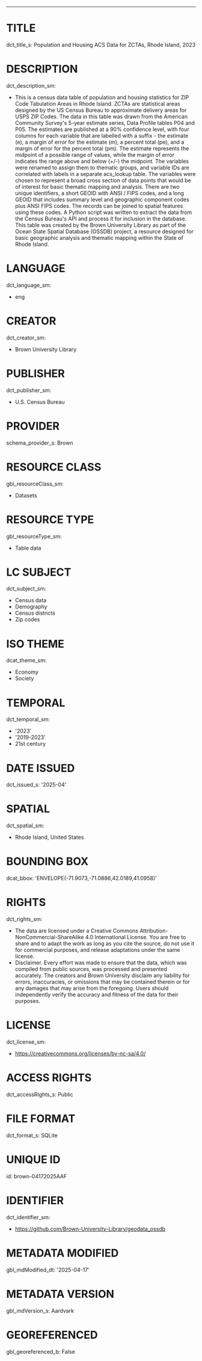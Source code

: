 ---
# TITLE
dct_title_s: Population and Housing ACS Data for ZCTAs, Rhode Island, 2023

# DESCRIPTION
dct_description_sm:
- This is a census data table of population and housing statistics for ZIP Code Tabulation Areas in Rhode Island. ZCTAs are statistical areas designed by the US Census Bureau to approximate delivery areas for USPS ZIP Codes. The data in this table was drawn from the American Community Survey's 5-year estimate series, Data Profile tables P04 and P05. The estimates are published at a 90% confidence level, with four columns for each variable that are labelled with a suffix - the estimate (e), a margin of error for the estimate (m), a percent total (pe), and a margin of error for the percent total (pm). The estimate represents the midpoint of a possible range of values, while the margin of error indicates the range above and below (+/-) the midpoint. The variables were renamed to assign them to thematic groups, and variable IDs are correlated with labels in a separate acs_lookup table. The variables were chosen to represent a broad cross section of data points that would be of interest for basic thematic mapping and analysis. There are two unique identifiers, a short GEOID with ANSI / FIPS codes, and a long GEOID that includes summary level and geographic component codes plus ANSI FIPS codes. The records can be joined to spatial features using these codes. A Python script was written to extract the data from the Census Bureau's API and process it for inclusion in the database. This table was created by the Brown University Library as part of the Ocean State Spatial Database (OSSDB) project, a resource designed for basic geographic analysis and thematic mapping within the State of Rhode Island.

# LANGUAGE
dct_language_sm:
- eng

# CREATOR
dct_creator_sm:
- Brown University Library

# PUBLISHER
dct_publisher_sm:
- U.S. Census Bureau

# PROVIDER
schema_provider_s: Brown

# RESOURCE CLASS
gbl_resourceClass_sm: 
- Datasets

# RESOURCE TYPE
gbl_resourceType_sm:
- Table data

# LC SUBJECT
dct_subject_sm:
- Census data
- Demography
- Census districts
- Zip codes

# ISO THEME
dcat_theme_sm:
- Economy
- Society

# TEMPORAL
dct_temporal_sm:
- '2023'
- '2019-2023'
- 21st century

# DATE ISSUED
dct_issued_s: '2025-04'

# SPATIAL
dct_spatial_sm:
- Rhode Island, United States

# BOUNDING BOX
dcat_bbox: 'ENVELOPE(-71.9073,-71.0886,42.0189,41.0958)'

# RIGHTS
dct_rights_sm: 
- The data are licensed under a Creative Commons Attribution-NonCommercial-ShareAlike 4.0 International License. You are free to share and to adapt the work as long as you cite the source, do not use it for commercial purposes, and release adaptations under the same license.
- Disclaimer. Every effort was made to ensure that the data, which was compiled from public sources, was processed and presented accurately. The creators and Brown University disclaim any liability for errors, inaccuracies, or omissions that may be contained therein or for any damages that may arise from the foregoing. Users should independently verify the accuracy and fitness of the data for their purposes.

# LICENSE
dct_license_sm:
- https://creativecommons.org/licenses/by-nc-sa/4.0/

# ACCESS RIGHTS
dct_accessRights_s: Public

# FILE FORMAT
dct_format_s: SQLite

# UNIQUE ID
id: brown-04172025AAF

# IDENTIFIER
dct_identifier_sm:
- https://github.com/Brown-University-Library/geodata_ossdb

# METADATA MODIFIED
gbl_mdModified_dt: '2025-04-17'

# METADATA VERSION
gbl_mdVersion_s: Aardvark

# GEOREFERENCED
gbl_georeferenced_b: False